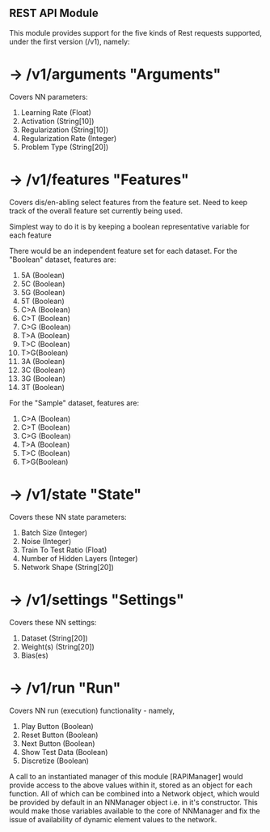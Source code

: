 ## REST API Module

This module provides support for the five kinds of Rest requests supported, under the first version (/v1), namely:

# -> /v1/arguments "Arguments"

Covers NN parameters:
1. Learning Rate (Float)
2. Activation (String[10])
3. Regularization (String[10])
4. Regularization Rate (Integer)
5. Problem Type (String[20])

# -> /v1/features "Features"

Covers dis/en-abling select features from the feature set.
Need to keep track of the overall feature set currently being used.

Simplest way to do it is by keeping a boolean representative variable for each feature

There would be an independent feature set for each dataset. For the "Boolean" dataset, features are:
1. 5A (Boolean)
2. 5C (Boolean)
3. 5G (Boolean)
4. 5T (Boolean)
5. C>A (Boolean)
6. C>T (Boolean)
7. C>G (Boolean)
8. T>A (Boolean)
9. T>C (Boolean)
10. T>G(Boolean)
11. 3A (Boolean)
12. 3C (Boolean)
13. 3G (Boolean)
14. 3T (Boolean)

For the "Sample" dataset, features are:
1. C>A (Boolean)
2. C>T (Boolean)
3. C>G (Boolean)
4. T>A (Boolean)
5. T>C (Boolean)
6. T>G(Boolean)

# -> /v1/state "State"

Covers these NN state parameters:
1. Batch Size (Integer)
2. Noise (Integer)
3. Train To Test Ratio (Float)
4. Number of Hidden Layers (Integer)
5. Network Shape (String[20])

# -> /v1/settings "Settings"

Covers these NN settings:
1. Dataset (String[20])
2. Weight(s) (String[20])
3. Bias(es)

# -> /v1/run  "Run"

Covers NN run (execution) functionality - namely,
1. Play Button (Boolean)
2. Reset Button (Boolean)
3. Next Button (Boolean)
4. Show Test Data (Boolean)
5. Discretize (Boolean)


A call to an instantiated manager of this module [RAPIManager] would provide access to the above values within it, stored as an object for each function. All of which can be combined into a Network object, which would be provided by default in an NNManager object i.e. in it's constructor. This would make those variables available to the core of NNManager and fix the issue of availability of dynamic element values to the network. 
